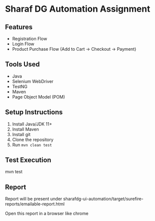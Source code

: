# Sharaf DG Automation Assignment

## Features

- Registration Flow
- Login Flow
- Product Purchase Flow (Add to Cart → Checkout → Payment)

## Tools Used

- Java
- Selenium WebDriver
- TestNG
- Maven
- Page Object Model (POM)

## Setup Instructions

1. Install Java/JDK 11+
2. Install Maven
3. Install git
4. Clone the repository
5. Run `mvn clean test`

## Test Execution

mvn test

## Report

Report will be present under sharafdg-ui-automation/target/surefire-reports/emailable-report.html

Open this report in a browser like chrome